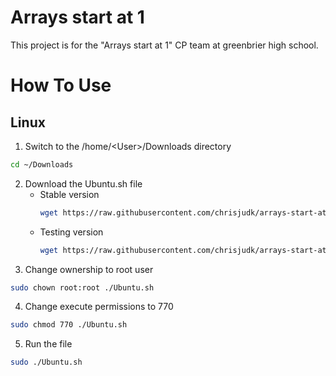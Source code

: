 # Arrays start at 1
This project is for the "Arrays start at 1" CP team at greenbrier high school.
# How To Use
## Linux
1. Switch to the /home/\<User\>/Downloads directory 
```bash
cd ~/Downloads
```
2. Download the Ubuntu.sh file
	- Stable version
		```bash
		wget https://raw.githubusercontent.com/chrisjudk/arrays-start-at-1/master/Ubuntu.sh
		```
	- Testing version
		```bash
		wget https://raw.githubusercontent.com/chrisjudk/arrays-start-at-1/testing/Ubuntu.sh
		```
3. Change ownership to root user
```bash
sudo chown root:root ./Ubuntu.sh
```
4. Change execute permissions to 770
```bash
sudo chmod 770 ./Ubuntu.sh
```
5. Run the file
```bash
sudo ./Ubuntu.sh
```
